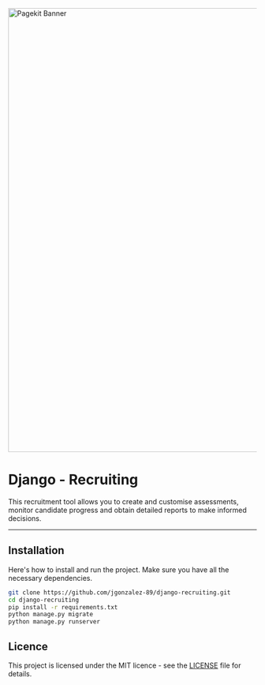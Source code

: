 <a href="https://www.gonzalezdiaz.dev/">
    <img src="https://i.ibb.co/wLhGrwD/screen-intro.png" alt="Pagekit Banner" width="900" height="auto"/>
</a>



# Django - Recruiting

This recruitment tool allows you to create and customise assessments, monitor candidate progress and obtain detailed reports to make informed decisions.

---

## Installation

Here's how to install and run the project. Make sure you have all the necessary dependencies.

```bash
git clone https://github.com/jgonzalez-89/django-recruiting.git
cd django-recruiting
pip install -r requirements.txt
python manage.py migrate
python manage.py runserver
```

## Licence

This project is licensed under the MIT licence - see the [LICENSE](LICENSE) file for details.
